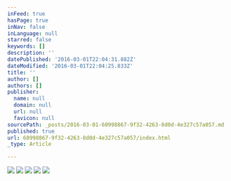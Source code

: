 ```yaml
---
inFeed: true
hasPage: true
inNav: false
inLanguage: null
starred: false
keywords: []
description: ''
datePublished: '2016-03-01T22:04:31.882Z'
dateModified: '2016-03-01T22:04:25.833Z'
title: ''
author: []
authors: []
publisher:
  name: null
  domain: null
  url: null
  favicon: null
sourcePath: _posts/2016-03-01-60998867-9f32-4263-8d0d-4e327c57a057.md
published: true
url: 60998867-9f32-4263-8d0d-4e327c57a057/index.html
_type: Article

---
```

![](https://the-grid-user-content.s3-us-west-2.amazonaws.com/3d674a93-97cd-447a-b51f-6384d2d95d14.jpg)
![](https://the-grid-user-content.s3-us-west-2.amazonaws.com/2fd01129-a897-44f7-976b-b8690728b6b8.jpg)
![](https://the-grid-user-content.s3-us-west-2.amazonaws.com/b9d2ce82-4e4a-4045-b6f9-400dfde09d5e.jpg)
![](https://the-grid-user-content.s3-us-west-2.amazonaws.com/1a3cb371-e32b-4ac7-b5e5-b15774be2ec6.jpg)
![](https://the-grid-user-content.s3-us-west-2.amazonaws.com/6a0d3356-9788-4447-9ffa-21ae9f3d59ac.jpg)